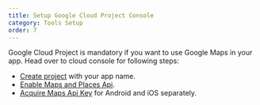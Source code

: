 ```yaml
---
title: Setup Google Cloud Project Console
category: Tools Setup
order: 7
---
```


Google Cloud Project is mandatory if you want to use Google Maps in your app. Head over to cloud console for following steps:
- [Create project](https://developers.google.com/maps/documentation/android-sdk/start#create-project) with your app name.
- [Enable Maps and Places Api](https://developers.google.com/maps/documentation/android-sdk/start#enable-api-sdk).
- [Acquire Maps Api Key](https://developers.google.com/maps/documentation/android-sdk/start#get-key) for Android and iOS separately.